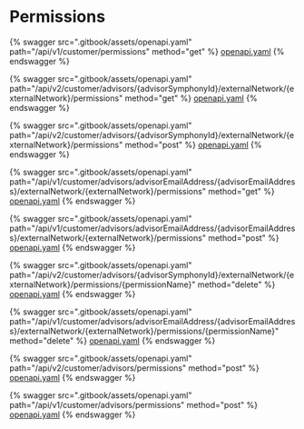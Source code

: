 # Permissions

{% swagger src=".gitbook/assets/openapi.yaml" path="/api/v1/customer/permissions" method="get" %}
[openapi.yaml](.gitbook/assets/openapi.yaml)
{% endswagger %}

{% swagger src=".gitbook/assets/openapi.yaml" path="/api/v2/customer/advisors/{advisorSymphonyId}/externalNetwork/{externalNetwork}/permissions" method="get" %}
[openapi.yaml](.gitbook/assets/openapi.yaml)
{% endswagger %}

{% swagger src=".gitbook/assets/openapi.yaml" path="/api/v2/customer/advisors/{advisorSymphonyId}/externalNetwork/{externalNetwork}/permissions" method="post" %}
[openapi.yaml](.gitbook/assets/openapi.yaml)
{% endswagger %}

{% swagger src=".gitbook/assets/openapi.yaml" path="/api/v1/customer/advisors/advisorEmailAddress/{advisorEmailAddress}/externalNetwork/{externalNetwork}/permissions" method="get" %}
[openapi.yaml](.gitbook/assets/openapi.yaml)
{% endswagger %}

{% swagger src=".gitbook/assets/openapi.yaml" path="/api/v1/customer/advisors/advisorEmailAddress/{advisorEmailAddress}/externalNetwork/{externalNetwork}/permissions" method="post" %}
[openapi.yaml](.gitbook/assets/openapi.yaml)
{% endswagger %}

{% swagger src=".gitbook/assets/openapi.yaml" path="/api/v2/customer/advisors/{advisorSymphonyId}/externalNetwork/{externalNetwork}/permissions/{permissionName}" method="delete" %}
[openapi.yaml](.gitbook/assets/openapi.yaml)
{% endswagger %}

{% swagger src=".gitbook/assets/openapi.yaml" path="/api/v1/customer/advisors/advisorEmailAddress/{advisorEmailAddress}/externalNetwork/{externalNetwork}/permissions/{permissionName}" method="delete" %}
[openapi.yaml](.gitbook/assets/openapi.yaml)
{% endswagger %}

{% swagger src=".gitbook/assets/openapi.yaml" path="/api/v2/customer/advisors/permissions" method="post" %}
[openapi.yaml](.gitbook/assets/openapi.yaml)
{% endswagger %}

{% swagger src=".gitbook/assets/openapi.yaml" path="/api/v1/customer/advisors/permissions" method="post" %}
[openapi.yaml](.gitbook/assets/openapi.yaml)
{% endswagger %}
